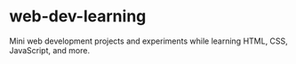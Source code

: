 # web-dev-learning
Mini web development projects and experiments while learning HTML, CSS, JavaScript, and more.
